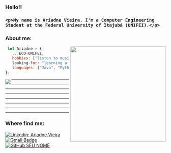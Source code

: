 <h3>Hello!!<h3>

    <p>My name is Ariadne Vieira. I'm a Computer Engineering Student at the Federal University of Itajubá (UNIFEI).</p>

<h3>About me:</h3> 
<img align="right" width="300" margin="10" src="https://media.giphy.com/media/wwg1suUiTbCY8H8vIA/giphy-downsized-large.gif" />

```js
 let Ariadne = {
   ...ECO-UNIFEI, 
   hobbies: ["listen to music", "anime", "read", "watch random movies"],
   looking-for: "learning a bit more everyday.",
   languages: ["Java", "Python", "JavaScript", "C", "C++"],
};
```

<img align='left' src="https://github-readme-stats.vercel.app/api?username=aaaririri&show_icons=true&title_color=fff&text_color=0c310c&icon_color=fff&bg_color=228b22&cache_seconds=2300">

<hr>
<hr>
<hr>
<hr>
<hr>
<hr>
<hr>
<hr>

<h3>Where find me:</h3> 

[![Linkedin: Ariadne Vieira](https://img.shields.io/badge/-Ariadne-0c310c?style=flat-square&logo=Linkedin&logoColor=white&link=https://www.linkedin.com/in/ariadne-vieira-5b0375201/)](LINK-DO-SEU-LINKEDIN)
[![Gmail Badge](https://img.shields.io/badge/-ariadne.p.s.vieira@gmail.com-228b22?style=flat-square&logo=Gmail&logoColor=white&link=mailto:ariadne.p.s.vieira@gmail.com)](mailto:SEU-EMAIL)
[![GitHub SEU NOME]( https://img.shields.io/github/followers/aaaririri?label=follow&style=social)](LINK-DO-SEU-GITHUB)

<!---
Aaaririri/Aaaririri is a ✨ special ✨ repository because its `README.md` (this file) appears on your GitHub profile.
You can click the Preview link to take a look at your changes.
--->
